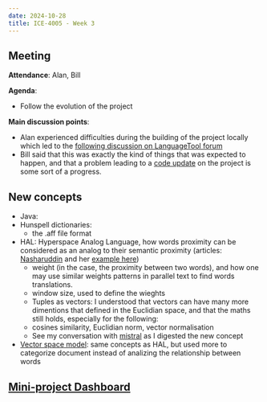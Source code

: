 ```yaml
---
date: 2024-10-28
title: ICE-4005 - Week 3
---
```

## Meeting

**Attendance**: Alan, Bill

**Agenda**:
  - Follow the evolution of the project

**Main discussion points**:
  - Alan experienced difficulties during the building of the project locally which led to the [following discussion on LanguageTool forum](https://forum.languagetool.org/t/cy-getting-started-for-welsh/10596/7)
  - Bill said that this was exactly the kind of things that was expected to happen, and that a problem leading to a [code update](https://github.com/languagetool-org/languagetool/commit/42f2c0e8428bb39a95f1d9369b5e9716631bb76a) on the project is some sort of a progress.

## New concepts
- Java:
- Hunspell dictionaries:
	- the .aff file format
- HAL: Hyperspace Analog Language, how words proximity can be considered as an analog to their semantic proximity (articles: [Nasharuddin](https://researchinbox.wordpress.com/2010/03/22/introduction-to-hyperspace-analogue-to-language-hal/) and her [example here](https://researchinbox.wordpress.com/2012/10/09/hal-example/))
	- weight (in the case, the proximity between two words), and how one may use similar weights patterns in parallel text to find words translations.
	- window size, used to define the wieghts
	- Tuples as vectors: I understood that vectors can have many more dimentions that defined in the Euclidian space, and that the maths still holds, especially for the following:
	- cosines similarity, Euclidian norm, vector normalisation 
	- See my conversation with [mistral](https://chat.mistral.ai/chat/43cc0557-f51f-4849-a542-ee5acebcfd71) as I digested the new concept
- [Vector space model](https://en.wikipedia.org/wiki/Vector_space_model): same concepts as HAL, but used more to categorize document instead of analizing the relationship between words


## [Mini-project Dashboard](<./ice-4005-dashboard>)
